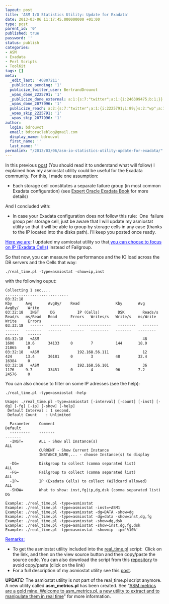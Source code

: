 ```yaml
---
layout: post
title: 'ASM I/O Statistics Utility: Update for Exadata'
date: 2013-03-06 11:17:45.000000000 +01:00
type: post
parent_id: '0'
published: true
password: ''
status: publish
categories:
- ASM
- Exadata
- Perl Scripts
- ToolKit
tags: []
meta:
  _edit_last: '40807211'
  _publicize_pending: '1'
  publicize_twitter_user: BertrandDrouvot
  _wpas_done_2225791: '1'
  _publicize_done_external: a:1:{s:7:"twitter";a:1:{i:246399475;b:1;}}
  _wpas_done_2077996: '1'
  publicize_reach: a:2:{s:7:"twitter";a:1:{i:2225791;i:89;}s:2:"wp";a:1:{i:0;i:22;}}
  _wpas_skip_2225791: '1'
  _wpas_skip_2077996: '1'
author:
  login: bdrouvot
  email: bdtoracleblog@gmail.com
  display_name: bdrouvot
  first_name: ''
  last_name: ''
permalink: "/2013/03/06/asm-io-statistics-utility-update-for-exadata/"
---
```


In this previous [post](http://bdrouvot.wordpress.com/2013/02/21/exadata-storage-cells-io-performance-metrics-and-io-distribution-with-db-servers/ "Exadata: Storage Cells IO performance metrics and IO distribution with DB servers") (You should read it to understand what will follow) I explained how my asmiostat utility could be useful for the Exadata community. For this, I made one assumption:

-   Each storage cell constitutes a separate failure group (in most common Exadata configuration) (see [Expert Oracle Exadata Book](http://www.expertoracleexadata.com/) for more details)

And I concluded with:

-   In case your Exadata configuration does not follow this rule:  One  failure group per storage cell, just be aware that I will update my asmiostat utility so that it will be able to group by storage cells in any case (thanks to the IP located into the disks path). I’ll keep you posted once ready.

<span style="text-decoration:underline;color:#0000ff;">Here we are</span>: I updated my asmiostat utility so that<span style="text-decoration:underline;color:#0000ff;"> you can choose to focus on IP (Exadata Cells)</span> instead of Failgroup.

So that now, you can measure the performance and the IO load across the DB servers and the Cells that way:

    ./real_time.pl -type=asmiostat -show=ip,inst

with the following ouput:

    Collecting 1 sec....
    ............................
    03:32:18                                                               Kby      Avg       AvgBy/    Read                Kby       Avg        AvgBy/    Write
    03:32:18   INST     DG          IP (Cells)        DSK        Reads/s   Read/s   ms/Read   Read      Errors   Writes/s   Write/s   ms/Write   Write     Errors
    03:32:18   ------   ---------   ---------------   --------   -------   ------   -------   ------    ------   --------   -------   --------   ------    ------
    03:32:18   +ASM                                              48        1600     10.6      34133     0        7          144       18.0       21065     0
    03:32:18   +ASM                 192.168.56.111               12        424      13.4      36181     0        3          48        32.4       16384     0
    03:32:18   +ASM                 192.168.56.101               36        1176     9.7       33451     0        4          96        7.2        24576     0

You can also choose to filter on some IP adresses (see the help):

    ./real_time.pl -type=asmiostat -help

    Usage: ./real_time.pl -type=asmiostat [-interval] [-count] [-inst] [-dg] [-fg] [-ip] [-show] [-help]
     Default Interval : 1 second.
     Default Count    : Unlimited

      Parameter    Comment                                                      Default
      ---------    -------                                                      -------
      -INST=       ALL - Show all Instance(s)                                   ALL
                   CURRENT - Show Current Instance
                   INSTANCE_NAME,... - choose Instance(s) to display

      -DG=         Diskgroup to collect (comma separated list)                  ALL
      -FG=         Failgroup to collect (comma separated list)                  ALL
      -IP=         IP (Exadata Cells) to collect (Wildcard allowed)             ALL
      -SHOW=       What to show: inst,fg|ip,dg,dsk (comma separated list)       DG

    Example: ./real_time.pl -type=asmiostat
    Example: ./real_time.pl -type=asmiostat -inst=+ASM1
    Example: ./real_time.pl -type=asmiostat -dg=DATA -show=dg
    Example: ./real_time.pl -type=asmiostat -dg=data -show=inst,dg,fg
    Example: ./real_time.pl -type=asmiostat -show=dg,dsk
    Example: ./real_time.pl -type=asmiostat -show=inst,dg,fg,dsk
    Example: ./real_time.pl -type=asmiostat -show=ip -ip='%10%'

<span style="text-decoration:underline;color:#0000ff;">Remarks:</span>

-   To get the asmiostat utility included into the [real\_time.pl](http://bdrouvot.wordpress.com/real_time/ "real_time") script:  Click on the link, and then on the view source button and then copy/paste the source code. You can also download the script from this [repository](https://docs.google.com/folder/d/0B7Jf_4JdsptpRHdyOWk1VTdUdEU/edit?pli=1) to avoid copy/paste (click on the link)
-   For a full description of my asmiostat utility see this [post](http://bdrouvot.wordpress.com/2013/02/15/asm-io-statistics-utility/ "ASM I/O Statistics Utility").

**UPDATE:** The asmiostat utility is not part of the real\_time.pl script anymore. A new utility called **asm\_metrics.pl** has been created. See "[ASM metrics are a gold mine. Welcome to asm\_metrics.pl, a new utility to extract and to manipulate them in real time](http://bdrouvot.wordpress.com/2013/10/04/asm-metrics-are-a-gold-mine-welcome-to-asm_metrics-pl-a-new-utility-to-extract-and-to-manipulate-them-in-real-time/ "ASM metrics are a gold mine. Welcome to asm_metrics.pl, a new utility to extract and to manipulate them in real time")" for more information.
